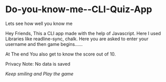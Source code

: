 # Do-you-know-me--CLI-Quiz-App
Lets see how well you know me 

Hey Friends, This a CLI app made with the help of Javascript. Here I used Libraries like readline-sync, chalk.
Here you are asked to enter your username and then game begins......

At The end You also get to know the score out of 10.

Privacy Note: No data is saved

_Keep smiling and Play the game_
